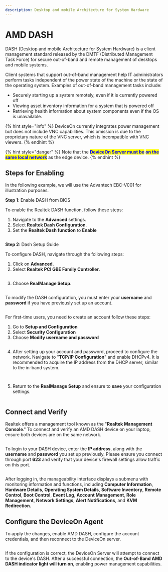 ```yaml
---
description: Desktop and mobile Architecture for System Hardware
---
```


# AMD DASH

DASH (Desktop and mobile Architecture for System Hardware) is a client management standard released by the DMTF (Distributed Management Task Force) for secure out-of-band and remote management of desktops and mobile systems.

Client systems that support out-of-band management help IT administrators perform tasks independent of the power state of the machine or the state of the operating system. Examples of out-of-band management tasks include:

* Securely starting up a system remotely, even if it is currently powered off
* Viewing asset inventory information for a system that is powered off
* Retrieving health information about system components even if the OS is unavailable.

{% hint style="info" %}
DeviceOn currently integrates power management but does not include VNC capabilities. This omission is due to the proprietary nature of the VNC server, which is incompatible with VNC viewers.
{% endhint %}

{% hint style="danger" %}
Note that the <mark style="color:blue;">**DeviceOn Server must be**</mark> <mark style="color:blue;">**on the same local network**</mark> as the edge device.
{% endhint %}

## Steps for Enabling

In the following example, we will use the Advantech EBC-V001 for illustration purposes.

**Step 1**: Enable DASH from BIOS

To enable the Realtek DASH function, follow these steps:

1. Navigate to the **Advanced** settings.
2. Select **Realtek Dash Configuration**.
3. Set the **Realtek Dash function** to **Enable**

<figure><img src="../.gitbook/assets/image (143).png" alt=""><figcaption></figcaption></figure>

**Step 2**: Dash Setup Guide

To configure DASH, navigate through the following steps:

1. Click on **Advanced**.
2. Select **Realtek PCI GBE Family Controller**.

<figure><img src="../.gitbook/assets/image (156).png" alt=""><figcaption></figcaption></figure>

3. Choose **RealManage Setup**.

<figure><img src="../.gitbook/assets/image (157).png" alt=""><figcaption></figcaption></figure>

To modify the DASH configuration, you must enter your **username** and **password** if you have previously set up an account.&#x20;

<figure><img src="../.gitbook/assets/image (158).png" alt=""><figcaption></figcaption></figure>

For first-time users, you need to create an account follow these steps:

1. Go to **Setup and Configuration**
2. Select **Security Configuration**
3. Choose **Modify username and password**

<figure><img src="../.gitbook/assets/image (159).png" alt=""><figcaption></figcaption></figure>

4. After setting up your account and password, proceed to configure the network. Navigate to "**TCP/IP Configuration**" and enable DHCPv4. It is recommended to acquire the IP address from the DHCP server, similar to the in-band system.

<figure><img src="../.gitbook/assets/image (160).png" alt=""><figcaption></figcaption></figure>

<figure><img src="../.gitbook/assets/image (161).png" alt=""><figcaption></figcaption></figure>

5. Return to the **RealManage Setup** and ensure to **save** your configuration settings.

<figure><img src="../.gitbook/assets/image (162).png" alt=""><figcaption></figcaption></figure>

## Connect and Verify

Realtek offers a management tool known as the "**Realtek Management Console**." To connect and verify an AMD DASH device on your laptop, ensure both devices are on the same network.

<figure><img src="../.gitbook/assets/image (163).png" alt=""><figcaption></figcaption></figure>

To login to your DASH device, enter the **IP address**, along with the **username** and **password** you set up previously. Please ensure you connect through port **623** and verify that your device's firewall settings allow traffic on this port.&#x20;

<figure><img src="../.gitbook/assets/image (165).png" alt=""><figcaption></figcaption></figure>

After logging in, the manageability interface displays a submenu with monitoring information and functions, including **Computer Information**, **Hardware Details**, **Operating System Details**, **Software Inventory**, **Remote Control**, **Boot Control**, **Event Log**, **Account Management**, **Role Management**, **Network Settings**, **Alert Notifications**, and **KVM Redirection**.

## Configure the DeviceOn Agent

To apply the changes, enable AMD DASH, configure the account credentials, and then reconnect to the DeviceOn server.

<figure><img src="../.gitbook/assets/image (166).png" alt=""><figcaption></figcaption></figure>

If the configuration is correct, the DeviceOn Server will attempt to connect to the device's DASH. After a successful connection, the **Out-of-Band AMD DASH indicator light will turn on**, enabling power management capabilities.

<figure><img src="../.gitbook/assets/image (167).png" alt=""><figcaption></figcaption></figure>

<figure><img src="../.gitbook/assets/image (168).png" alt=""><figcaption></figcaption></figure>
